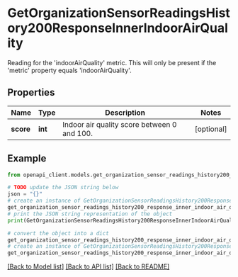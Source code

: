 # GetOrganizationSensorReadingsHistory200ResponseInnerIndoorAirQuality

Reading for the 'indoorAirQuality' metric. This will only be present if the 'metric' property equals 'indoorAirQuality'.

## Properties

Name | Type | Description | Notes
------------ | ------------- | ------------- | -------------
**score** | **int** | Indoor air quality score between 0 and 100. | [optional] 

## Example

```python
from openapi_client.models.get_organization_sensor_readings_history200_response_inner_indoor_air_quality import GetOrganizationSensorReadingsHistory200ResponseInnerIndoorAirQuality

# TODO update the JSON string below
json = "{}"
# create an instance of GetOrganizationSensorReadingsHistory200ResponseInnerIndoorAirQuality from a JSON string
get_organization_sensor_readings_history200_response_inner_indoor_air_quality_instance = GetOrganizationSensorReadingsHistory200ResponseInnerIndoorAirQuality.from_json(json)
# print the JSON string representation of the object
print(GetOrganizationSensorReadingsHistory200ResponseInnerIndoorAirQuality.to_json())

# convert the object into a dict
get_organization_sensor_readings_history200_response_inner_indoor_air_quality_dict = get_organization_sensor_readings_history200_response_inner_indoor_air_quality_instance.to_dict()
# create an instance of GetOrganizationSensorReadingsHistory200ResponseInnerIndoorAirQuality from a dict
get_organization_sensor_readings_history200_response_inner_indoor_air_quality_from_dict = GetOrganizationSensorReadingsHistory200ResponseInnerIndoorAirQuality.from_dict(get_organization_sensor_readings_history200_response_inner_indoor_air_quality_dict)
```
[[Back to Model list]](../README.md#documentation-for-models) [[Back to API list]](../README.md#documentation-for-api-endpoints) [[Back to README]](../README.md)


